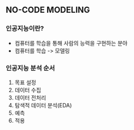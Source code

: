 ## NO-CODE MODELING

### 인공지능이란?
+ 컴퓨터를 학습을 통해 사람의 능력을 구현하는 분야
+ 컴퓨터를 학습 -> 모델링

### 인공지능 분석 순서
1. 목표 설정
2. 데이터 수집
3. 데이터 전처리
4. 탐색적 데이터 분석(EDA)
5. 예측
6. 적용

